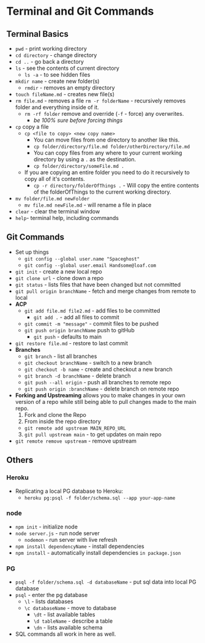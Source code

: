 # Terminal and Git Commands

## Terminal Basics
+ `pwd` - print working directory
+ `cd directory` - change directory
+ `cd ..` - go back a directory
+ `ls` - see the contents of current directory
  + `ls -a` - to see hidden files
+ `mkdir name` - create new folder(s)
  + `rmdir` - removes an empty directory
+ `touch fileName.md` - creates new file(s)
+ `rm file.md` - removes a file
  `rm -r folderName` - recursively removes folder and everything inside of it.
  + `rm -rf folder` remove and override (`-f` - force) any overwrites. 
    + *be 100% sure before forcing things*
+ `cp` copy a file
  + `cp <file to copy> <new copy name>`
    + You can move files from one directory to another like this.
    + `cp folder/directory/file.md folder/otherDirectory/file.md`
    + You can copy files from any where to your current working directory by using a `.` as the destination.
    + `cp folder/directory/someFile.md .`
  + If you are copying an entire folder you need to do it recursively to copy all of it's contents.
    + `cp -r directory/folderOfThings .` - Will copy the entire contents of the folderOfThings to the current working directory.
+ `mv folder/file.md newFolder`
  + `mv file.md newFile.md` - will rename a file in place
+ `clear` - clear the terminal window
+ `help`- terminal help, including commands

    

## Git Commands
+ Set up things
  + `git config --global user.name "Spaceghost"`
  + `git config --global user.email Handsome@loaf.com`
+ `git init` - create a new local repo
+ `git clone url` - clone down a repo
+ `git status` - lists files that have been changed but not committed
+ `git pull origin branchName` - fetch and merge changes from remote to local
+ **ACP**
  + `git add file.md file2.md` -  add files to be committed
    + `git add .` - add all files to commit
  + `git commit -m "message"` - commit files to be pushed
  + `git push origin branchName` push to gitHub
    + `git push` - defaults to main
+ `git restore file.md` - restore to last commit
+ **Branches**
  + `git branch` - list all branches
  + `git checkout branchName` - switch to a new branch
  + `git checkout -b name` - create and checkout a new branch
  + `git branch -d branchName` - delete branch
  + `git push --all origin` - push all branches to remote repo
  + `git push origin :branchName` - delete branch on remote repo
+ **Forking and Upstreaming** allows you to make changes in your own version of a repo while still being able to pull changes made to the main repo.
  1. Fork and clone the Repo
  2. From inside the repo directory
    + `git remote add upstream MAIN_REPO_URL`
  3. `git pull upstream main` - to get updates on main repo
+ `git remote remove upstream` - remove upstream


## Others

### Heroku
+ Replicating a local PG database to Heroku:
  + `heroku pg:psql -f folder/schema.sql --app your-app-name`


### node
+ `npm init` - initialize node
+ `node server.js` - run node server
  + `nodemon` - run server with live refresh
+ `npm install dependencyName` - install dependencies
+ `npm install` - automatically install dependencies `in package.json`


### PG
+ `psql -f folder/schema.sql -d databaseName` - put sql data into local PG database
+ `psql` - enter the pg database
  + `\l` - lists databases
  + `\c databaseName` - move to database
    + `\dt` - list available tables
    + `\d tableName` - describe a table
    + `\dn` - lists available schema
+ SQL commands all work in here as well.